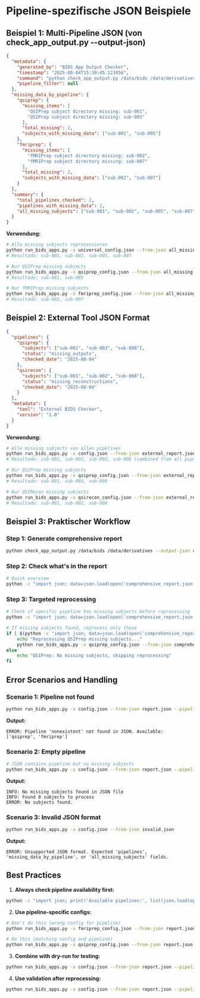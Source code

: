 # Pipeline-spezifische JSON Beispiele

## Beispiel 1: Multi-Pipeline JSON (von check_app_output.py --output-json)

```json
{
  "metadata": {
    "generated_by": "BIDS App Output Checker",
    "timestamp": "2025-08-04T15:30:45.123456",
    "command": "python check_app_output.py /data/bids /data/derivatives --output-json all_missing.json",
    "pipeline_filter": null
  },
  "missing_data_by_pipeline": {
    "qsiprep": {
      "missing_items": [
        "QSIPrep subject directory missing: sub-001",
        "QSIPrep subject directory missing: sub-005"
      ],
      "total_missing": 2,
      "subjects_with_missing_data": ["sub-001", "sub-005"]
    },
    "fmriprep": {
      "missing_items": [
        "fMRIPrep subject directory missing: sub-002",
        "fMRIPrep subject directory missing: sub-007"
      ],
      "total_missing": 2,
      "subjects_with_missing_data": ["sub-002", "sub-007"]
    }
  },
  "summary": {
    "total_pipelines_checked": 2,
    "pipelines_with_missing_data": 2,
    "all_missing_subjects": ["sub-001", "sub-002", "sub-005", "sub-007"]
  }
}
```

**Verwendung:**
```bash
# Alle missing subjects reprocessieren
python run_bids_apps.py -x universal_config.json --from-json all_missing.json
# Resultado: sub-001, sub-002, sub-005, sub-007

# Nur QSIPrep missing subjects
python run_bids_apps.py -x qsiprep_config.json --from-json all_missing.json --pipeline qsiprep
# Resultado: sub-001, sub-005

# Nur fMRIPrep missing subjects  
python run_bids_apps.py -x fmriprep_config.json --from-json all_missing.json --pipeline fmriprep
# Resultado: sub-002, sub-007
```

## Beispiel 2: External Tool JSON Format

```json
{
  "pipelines": {
    "qsiprep": {
      "subjects": ["sub-001", "sub-003", "sub-008"],
      "status": "missing_outputs",
      "checked_date": "2025-08-04"
    },
    "qsirecon": {
      "subjects": ["sub-001", "sub-002", "sub-008"],
      "status": "missing_reconstructions",
      "checked_date": "2025-08-04"
    }
  },
  "metadata": {
    "tool": "External BIDS Checker",
    "version": "1.0"
  }
}
```

**Verwendung:**
```bash
# Alle missing subjects von allen pipelines
python run_bids_apps.py -x config.json --from-json external_report.json
# Resultado: sub-001, sub-002, sub-003, sub-008 (combined from all pipelines)

# Nur QSIPrep missing subjects
python run_bids_apps.py -x qsiprep_config.json --from-json external_report.json --pipeline qsiprep
# Resultado: sub-001, sub-003, sub-008

# Nur QSIRecon missing subjects
python run_bids_apps.py -x qsirecon_config.json --from-json external_report.json --pipeline qsirecon
# Resultado: sub-001, sub-002, sub-008
```

## Beispiel 3: Praktischer Workflow

### Step 1: Generate comprehensive report
```bash
python check_app_output.py /data/bids /data/derivatives --output-json comprehensive_report.json
```

### Step 2: Check what's in the report
```bash
# Quick overview
python -c "import json; data=json.load(open('comprehensive_report.json')); print('Pipelines:', list(data['missing_data_by_pipeline'].keys())); [print(f'{p}: {len(data[\"missing_data_by_pipeline\"][p][\"subjects_with_missing_data\"])} subjects') for p in data['missing_data_by_pipeline']]"
```

### Step 3: Targeted reprocessing
```bash
# Check if specific pipeline has missing subjects before reprocessing
python -c "import json; data=json.load(open('comprehensive_report.json')); qsi_missing=data['missing_data_by_pipeline'].get('qsiprep', {}).get('subjects_with_missing_data', []); print(f'QSIPrep missing: {len(qsi_missing)} subjects') if qsi_missing else print('QSIPrep: All subjects processed')"

# If missing subjects found, reprocess only those
if [ $(python -c "import json; data=json.load(open('comprehensive_report.json')); print(len(data['missing_data_by_pipeline'].get('qsiprep', {}).get('subjects_with_missing_data', [])))") -gt 0 ]; then
    echo "Reprocessing QSIPrep missing subjects..."
    python run_bids_apps.py -x qsiprep_config.json --from-json comprehensive_report.json --pipeline qsiprep
else
    echo "QSIPrep: No missing subjects, skipping reprocessing"
fi
```

## Error Scenarios and Handling

### Scenario 1: Pipeline not found
```bash
python run_bids_apps.py -x config.json --from-json report.json --pipeline nonexistent
```
**Output:**
```
ERROR: Pipeline 'nonexistent' not found in JSON. Available: ['qsiprep', 'fmriprep']
```

### Scenario 2: Empty pipeline
```bash
# JSON contains pipeline but no missing subjects
python run_bids_apps.py -x config.json --from-json report.json --pipeline qsiprep
```
**Output:**
```
INFO: No missing subjects found in JSON file
INFO: Found 0 subjects to process
ERROR: No subjects found.
```

### Scenario 3: Invalid JSON format
```bash
python run_bids_apps.py -x config.json --from-json invalid.json
```
**Output:**
```
ERROR: Unsupported JSON format. Expected 'pipelines', 'missing_data_by_pipeline', or 'all_missing_subjects' fields.
```

## Best Practices

1. **Always check pipeline availability first:**
```bash
python -c "import json; print('Available pipelines:', list(json.load(open('report.json'))['missing_data_by_pipeline'].keys()))"
```

2. **Use pipeline-specific configs:**
```bash
# Don't do this (wrong config for pipeline)
python run_bids_apps.py -x fmriprep_config.json --from-json report.json --pipeline qsiprep

# Do this (matching config and pipeline)
python run_bids_apps.py -x qsiprep_config.json --from-json report.json --pipeline qsiprep
```

3. **Combine with dry-run for testing:**
```bash
python run_bids_apps.py -x config.json --from-json report.json --pipeline qsiprep --dry-run
```

4. **Use validation after reprocessing:**
```bash
python run_bids_apps.py -x config.json --from-json report.json --pipeline qsiprep --validate
```
